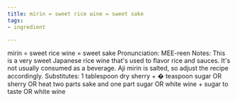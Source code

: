 ```yaml
---
title: mirin = sweet rice wine = sweet sake
tags:
- ingredient

---
```

mirin = sweet rice wine = sweet sake Pronunciation: MEE-reen Notes: This is a very sweet Japanese rice wine that's used to flavor rice and sauces. It's not usually consumed as a beverage. Aji mirin is salted, so adjust the recipe accordingly. Substitutes: 1 tablespoon dry sherry + � teaspoon sugar OR sherry OR heat two parts sake and one part sugar OR white wine + sugar to taste OR white wine
